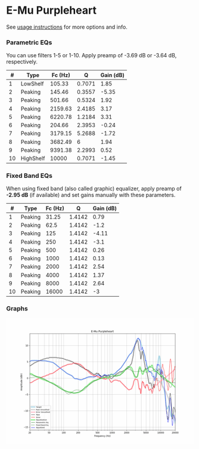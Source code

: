 # E-Mu Purpleheart
See [usage instructions](https://github.com/jaakkopasanen/AutoEq#usage) for more options and info.

### Parametric EQs
You can use filters 1-5 or 1-10. Apply preamp of -3.69 dB or -3.64 dB, respectively.

|   # | Type      |   Fc (Hz) |      Q |   Gain (dB) |
|-----|-----------|-----------|--------|-------------|
|   1 | LowShelf  |    105.33 | 0.7071 |        1.85 |
|   2 | Peaking   |    145.46 | 0.3557 |       -5.35 |
|   3 | Peaking   |    501.66 | 0.5324 |        1.92 |
|   4 | Peaking   |   2159.63 | 2.4185 |        3.17 |
|   5 | Peaking   |   6220.78 | 1.2184 |        3.31 |
|   6 | Peaking   |    204.66 | 2.3953 |       -0.24 |
|   7 | Peaking   |   3179.15 | 5.2688 |       -1.72 |
|   8 | Peaking   |   3682.49 | 6      |        1.94 |
|   9 | Peaking   |   9391.38 | 2.2993 |        0.52 |
|  10 | HighShelf |  10000    | 0.7071 |       -1.45 |

### Fixed Band EQs
When using fixed band (also called graphic) equalizer, apply preamp of **-2.95 dB** (if available) and set gains manually with these parameters.

|   # | Type    |   Fc (Hz) |      Q |   Gain (dB) |
|-----|---------|-----------|--------|-------------|
|   1 | Peaking |     31.25 | 1.4142 |        0.79 |
|   2 | Peaking |     62.5  | 1.4142 |       -1.2  |
|   3 | Peaking |    125    | 1.4142 |       -4.11 |
|   4 | Peaking |    250    | 1.4142 |       -3.1  |
|   5 | Peaking |    500    | 1.4142 |        0.26 |
|   6 | Peaking |   1000    | 1.4142 |        0.13 |
|   7 | Peaking |   2000    | 1.4142 |        2.54 |
|   8 | Peaking |   4000    | 1.4142 |        1.37 |
|   9 | Peaking |   8000    | 1.4142 |        2.64 |
|  10 | Peaking |  16000    | 1.4142 |       -3    |

### Graphs
![](./E-Mu%20Purpleheart.png)
